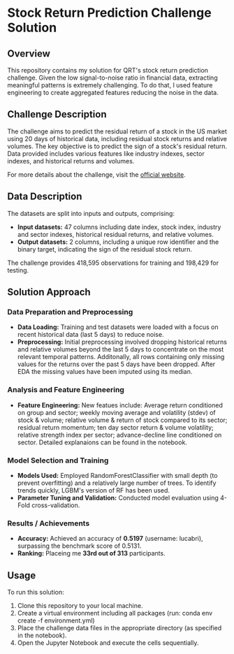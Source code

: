 # Stock Return Prediction Challenge Solution

## Overview

This repository contains my solution for QRT's stock return prediction challenge. Given the low signal-to-noise ratio in financial data, extracting meaningful patterns is extremely challenging. To do that, I used feature engineering to create aggregated features reducing the noise in the data. 


## Challenge Description

The challenge aims to predict the residual return of a stock in the US market using 20 days of historical data, including residual stock returns and relative volumes. The key objective is to predict the sign of a stock's residual return. Data provided includes various features like industry indexes, sector indexes, and historical returns and volumes.

For more details about the challenge, visit the [official website](https://challengedata.ens.fr/participants/challenges/23/).

## Data Description

The datasets are split into inputs and outputs, comprising:

- **Input datasets:** 47 columns including date index, stock index, industry and sector indexes, historical residual returns, and relative volumes.
- **Output datasets:** 2 columns, including a unique row identifier and the binary target, indicating the sign of the residual stock return.

The challenge provides 418,595 observations for training and 198,429 for testing.

## Solution Approach

### Data Preparation and Preprocessing
- **Data Loading:** Training and test datasets were loaded with a focus on recent historical data (last 5 days) to reduce noise.
- **Preprocessing:** Initial preprocessing involved dropping historical returns and relative volumes beyond the last 5 days to concentrate on the most relevant temporal patterns. Additonally, all rows containing only missing values for the returns over the past 5 days have been dropped. After EDA the missing values have been imputed using its median. 

### Analysis and Feature Engineering
- **Feature Engineering:** New featues include: Average return conditioned on group and sector; weekly moving average and volatility (stdev) of stock & volume; relative volume & return of stock compared to its sector; residual return momentum; ten day sector return & volume volatility; relative strength index per sector; advance-decline line conditioned on sector. Detailed explanaions can be found in the notebook.

### Model Selection and Training
- **Models Used:** Employed RandomForestClassifier with small depth (to prevent overfitting) and a relatively large number of trees. To identify trends quickly, LGBM's version of RF has been used. 
- **Parameter Tuning and Validation:** Conducted model evaluation using 4-Fold cross-validation.

### Results / Achievements

- **Accuracy:** Achieved an accuracy of **0.5197** (username: lucabri), surpassing the benchmark score of 0.5131.
- **Ranking:** Placeing me **33rd out of 313** participants.

## Usage

To run this solution:

1. Clone this repository to your local machine.
2. Create a virtual environment including all packages (run: conda env create -f environment.yml)
3. Place the challenge data files in the appropriate directory (as specified in the notebook).
4. Open the Jupyter Notebook and execute the cells sequentially.